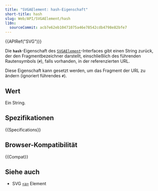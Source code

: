 ```yaml
---
title: "SVGAElement: hash-Eigenschaft"
short-title: hash
slug: Web/API/SVGAElement/hash
l10n:
  sourceCommit: acb7e62eb10471075a46e78542cdb4798e82bfe7
---
```


{{APIRef("SVG")}}

Die **`hash`**-Eigenschaft des [`SVGAElement`](/de/docs/Web/API/SVGAElement)-Interfaces gibt einen String zurück, der den Fragmentbezeichner darstellt, einschließlich des führenden Rautensymbols (`#`), falls vorhanden, in der referenzierten URL.

Diese Eigenschaft kann gesetzt werden, um das Fragment der URL zu ändern (ignoriert führendes `#`).

## Wert

Ein String.

## Spezifikationen

{{Specifications}}

## Browser-Kompatibilität

{{Compat}}

## Siehe auch

- SVG [`<a>`](/de/docs/Web/HTML/Reference/Elements/a) Element
